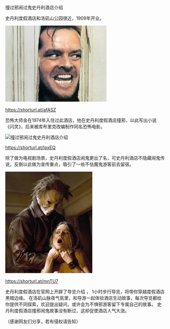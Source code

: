  撞过邪闹过鬼史丹利酒店介绍

 史丹利度假酒店和洛矶山公园很近，1909年开业。

 ![撞过邪闹过鬼史丹利酒店介绍](https://github.com/ywangnccu/ywang/blob/main/images/halloween.png)

https://shorturl.at/afASZ

恐怖大师金在1974年入住过此酒店，他在史丹利度假酒店撞邪，以此写出小说《闪灵》，后来被库布里克改编制作同名恐怖电影。

 ![撞过邪闹过鬼史丹利酒店介绍](https://github.com/ywangnccu/ywang/blob/main/images/halloween.jpg1)

https://shorturl.at/lpxEQ

除了做为电视剧场景，史丹利度假酒店闹鬼更出了名，可史丹利酒店不隐藏闹鬼传说，反倒以此做为宣传重点，吸引了一些不怯魔鬼游客前去留宿。

 ![撞过邪闹过鬼史丹利酒店介绍](https://github.com/ywangnccu/ywang/blob/main/images/halloween.jpg)

https://shorturl.at/mnTU7

史丹利度假酒店在官网上开辟了导览介绍 ， 1小时步行导览，将带你穿越度假酒店黑暗边缘。
在洛矶山脉夜气氛里，和导游一起体验酒店生动故事，每次导览都给你提供不同探索，欢迎提出疑问，或许会为不惧邪游客留下专属自己的故事。
史丹利度假酒店撞邪闹鬼故事没有断过，这却促使酒店人气大涨。

（感谢网友们分享，若有侵权请告知）
